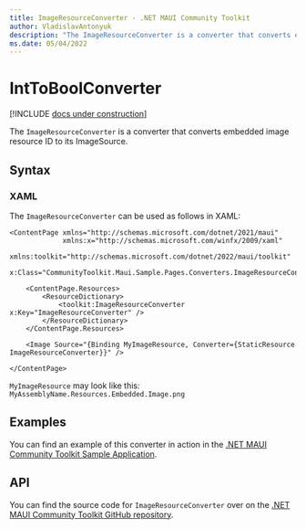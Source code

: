 ```yaml
---
title: ImageResourceConverter - .NET MAUI Community Toolkit
author: VladislavAntonyuk
description: "The ImageResourceConverter is a converter that converts embedded image resource ID to its ImageSource."
ms.date: 05/04/2022
---
```


# IntToBoolConverter

[!INCLUDE [docs under construction](../includes/preview-note.md)]

The `ImageResourceConverter` is a converter that converts embedded image resource ID to its ImageSource.

## Syntax

### XAML

The `ImageResourceConverter` can be used as follows in XAML:

```xaml
<ContentPage xmlns="http://schemas.microsoft.com/dotnet/2021/maui"
             xmlns:x="http://schemas.microsoft.com/winfx/2009/xaml"
             xmlns:toolkit="http://schemas.microsoft.com/dotnet/2022/maui/toolkit"
             x:Class="CommunityToolkit.Maui.Sample.Pages.Converters.ImageResourceConverterPage">

    <ContentPage.Resources>
        <ResourceDictionary>
            <toolkit:ImageResourceConverter x:Key="ImageResourceConverter" />
        </ResourceDictionary>
    </ContentPage.Resources>

    <Image Source="{Binding MyImageResource, Converter={StaticResource ImageResourceConverter}}" />

</ContentPage>
```

`MyImageResource` may look like this: `MyAssemblyName.Resources.Embedded.Image.png`

## Examples

You can find an example of this converter in action in the [.NET MAUI Community Toolkit Sample Application](https://github.com/CommunityToolkit/Maui/blob/main/samples/CommunityToolkit.Maui.Sample/Pages/Converters/ImageResourceConverterPage.xaml).

## API

You can find the source code for `ImageResourceConverter` over on the [.NET MAUI Community Toolkit GitHub repository](https://github.com/CommunityToolkit/Maui/blob/main/src/CommunityToolkit.Maui/Converters/ImageResourceConverter.shared.cs).

